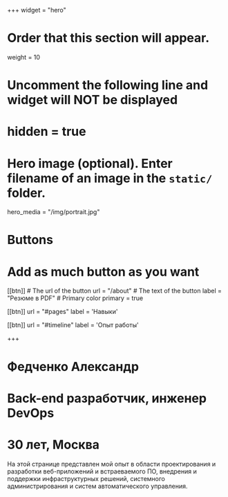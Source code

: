 +++
widget = "hero"
# Order that this section will appear.
weight = 10

# Uncomment the following line and widget will NOT be displayed
# hidden = true

# Hero image (optional). Enter filename of an image in the `static/` folder.
hero_media = "/img/portrait.jpg"

# Buttons
# Add as much button as you want
[[btn]]
	# The url of the button
  url = "/about"
	# The text of the button
  label = "Резюме в PDF"
	# Primary color
	primary = true

[[btn]]
  url = "#pages"
  label = 'Навыки'

[[btn]]
  url = "#timeline"
  label = 'Опыт работы'

+++

# **Федченко Александр**
# Back-end разработчик, инженер DevOps
# 30 лет, Москва

На этой странице представлен мой опыт в области проектирования и
разработки веб-приложений и встраеваемого ПО, внедрения и поддержки
инфраструктурных решений, системного администрирования и систем
автоматического управления.
